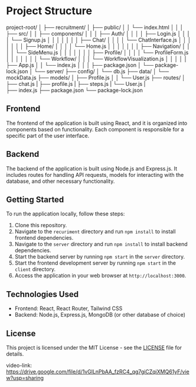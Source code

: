 # Project Structure

project-root/
│
├── recruitment/
│   ├── public/
│   │   └── index.html
│   │
│   ├── src/
│   │   ├── components/
│   │   │   ├── Auth/
│   │   │   │   ├── Login.js
│   │   │   │   └── Signup.js
│   │   │   │
│   │   │   ├── Chat/
│   │   │   │   └── ChatInterface.js
│   │   │   │
│   │   │   ├── Home/
│   │   │   │   └── Home.js
│   │   │   │
│   │   │   ├── Navigation/
│   │   │   │   └── SideMenu.js
│   │   │   │
│   │   │   ├── Profile/
│   │   │   │   └── ProfileForm.js
│   │   │   │
│   │   │   └── Workflow/
│   │   │       └── WorkflowVisualization.js
│   │   │
│   │   ├── App.js
│   │   └── index.js
│   │
│   ├── package.json
│   └── package-lock.json
│
└── server/
    ├── config/
    │   └── db.js
    ├── data/
    │   └── mockData.js
    ├── models/
    │   ├── Profile.js
│   │   └── User.js
    ├── routes/
    │   ├── chat.js
    |   ├── profile.js
    |   ├── steps.js
    |   └── User.js
    |   
    ├── index.js
    ├── package.json
    └── package-lock.json


## Frontend

The frontend of the application is built using React, and it is organized into components based on functionality. Each component is responsible for a specific part of the user interface.

## Backend

The backend of the application is built using Node.js and Express.js. It includes routes for handling API requests, models for interacting with the database, and other necessary functionality.

## Getting Started

To run the application locally, follow these steps:

1. Clone this repository.
2. Navigate to the `recuriment` directory and run `npm install` to install frontend dependencies.
3. Navigate to the `server` directory and run `npm install` to install backend dependencies.
4. Start the backend server by running `npm start` in the `server` directory.
5. Start the frontend development server by running `npm start` in the `client` directory.
6. Access the application in your web browser at `http://localhost:3000`.

## Technologies Used

- Frontend: React, React Router, Tailwind CSS
- Backend: Node.js, Express.js, MongoDB (or other database of choice)

## License

This project is licensed under the MIT License - see the [LICENSE](LICENSE) file for details.



video-link:   https://drive.google.com/file/d/1vGlLnPbAA_fzRC4_qg7giCZqiXMQ61yF/view?usp=sharing
